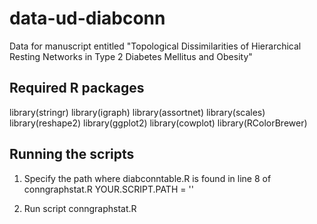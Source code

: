 # data-ud-diabconn
Data for manuscript entitled "Topological Dissimilarities of Hierarchical Resting Networks in Type 2 Diabetes Mellitus and Obesity"


## Required R packages
library(stringr)
library(igraph)
library(assortnet)
library(scales)
library(reshape2)
library(ggplot2)
library(cowplot)
library(RColorBrewer)


## Running the scripts
1. Specify the path where diabconntable.R is found in line 8 of conngraphstat.R
YOUR.SCRIPT.PATH = ''

2. Run script conngraphstat.R

